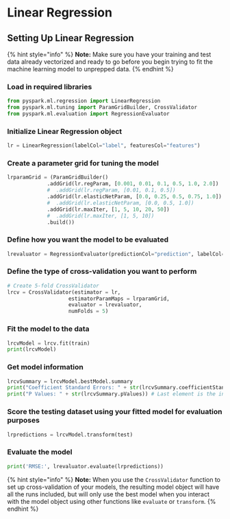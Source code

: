# Linear Regression

## Setting Up Linear Regression

{% hint style="info" %}
**Note:** Make sure you have your training and test data already vectorized and ready to go before you begin trying to fit the machine learning model to unprepped data.
{% endhint %}

### Load in required libraries

```python
from pyspark.ml.regression import LinearRegression
from pyspark.ml.tuning import ParamGridBuilder, CrossValidator
from pyspark.ml.evaluation import RegressionEvaluator
```

### Initialize Linear Regression object

```python
lr = LinearRegression(labelCol="label", featuresCol="features")
```

### Create a parameter grid for tuning the model

```python
lrparamGrid = (ParamGridBuilder()
             .addGrid(lr.regParam, [0.001, 0.01, 0.1, 0.5, 1.0, 2.0])
             #  .addGrid(lr.regParam, [0.01, 0.1, 0.5])
             .addGrid(lr.elasticNetParam, [0.0, 0.25, 0.5, 0.75, 1.0])
             #  .addGrid(lr.elasticNetParam, [0.0, 0.5, 1.0])
             .addGrid(lr.maxIter, [1, 5, 10, 20, 50])
             #  .addGrid(lr.maxIter, [1, 5, 10])
             .build())
```

### Define how you want the model to be evaluated

```python
lrevaluator = RegressionEvaluator(predictionCol="prediction", labelCol="label", metricName="rmse")
```

### Define the type of cross-validation you want to perform

```python
# Create 5-fold CrossValidator
lrcv = CrossValidator(estimator = lr,
                    estimatorParamMaps = lrparamGrid,
                    evaluator = lrevaluator,
                    numFolds = 5)
```

### Fit the model to the data

```python
lrcvModel = lrcv.fit(train)
print(lrcvModel)
```

### Get model information
```python
lrcvSummary = lrcvModel.bestModel.summary
print("Coefficient Standard Errors: " + str(lrcvSummary.coefficientStandardErrors))
print("P Values: " + str(lrcvSummary.pValues)) # Last element is the intercept
```

### Score the testing dataset using your fitted model for evaluation purposes

```python
lrpredictions = lrcvModel.transform(test)
```

### Evaluate the model

```python
print('RMSE:', lrevaluator.evaluate(lrpredictions))
```

{% hint style="info" %}
**Note:** When you use the `CrossValidator` function to set up cross-validation of your models, the resulting model object will have all the runs included, but will only use the best model when you interact with the model object using other functions like `evaluate` or `transform`.
{% endhint %}



